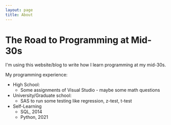 ```yaml
---
layout: page
title: About
---
```


# The Road to Programming at Mid-30s

I'm using this website/blog to write how I learn programming at my mid-30s.

My programming experience:
* High School:
    * Some assignments of Visual Studio - maybe some math questions
* University/Graduate school: 
    * SAS to run some testing like regression, z-test, t-test 
* Self-Learning
    * SQL, 2014
    * Python, 2021